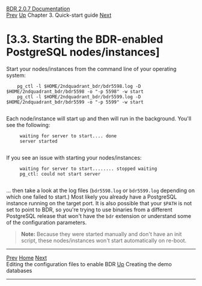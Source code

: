   [BDR 2.0.7 Documentation](README.md)                                                                                                                                  
  [Prev](quickstart-editing.md "Editing the configuration files to enable BDR")   [Up](quickstart.md)    Chapter 3. Quick-start guide    [Next](quickstart-creating.md "Creating the demo databases")  


# [3.3. Starting the BDR-enabled PostgreSQL nodes/instances]

Start your nodes/instances from the command line of your operating
system:

``` PROGRAMLISTING
    pg_ctl -l $HOME/2ndquadrant_bdr/bdr5598.log -D $HOME/2ndquadrant_bdr/bdr5598 -o "-p 5598" -w start
    pg_ctl -l $HOME/2ndquadrant_bdr/bdr5599.log -D $HOME/2ndquadrant_bdr/bdr5599 -o "-p 5599" -w start
    
```

Each node/instance will start up and then will run in the background.
You\'ll see the following:

``` PROGRAMLISTING
     waiting for server to start.... done
     server started
     
```

If you see an issue with starting your nodes/instances:

``` PROGRAMLISTING
     waiting for server to start........ stopped waiting
     pg_ctl: could not start server
     
```

\... then take a look at the log files (`bdr5598.log` or
`bdr5599.log` depending on which one failed to start.) Most
likely you already have a PostgreSQL instance running on the target
port. It is also possible that your `$PATH` is not set to
point to BDR, so you\'re trying to use binaries from a different
PostgreSQL release that won\'t have the `bdr` extension or
understand some of the configuration parameters.

> **Note:** Because they were started manually and don\'t have an init
> script, these nodes/instances won\'t start automatically on re-boot.



  ------------------------------------------------ -------------------------------------- -------------------------------------------------
  [Prev](quickstart-editing.md)     [Home](README.md)      [Next](quickstart-creating.md)  
  Editing the configuration files to enable BDR     [Up](quickstart.md)                        Creating the demo databases
  ------------------------------------------------ -------------------------------------- -------------------------------------------------
